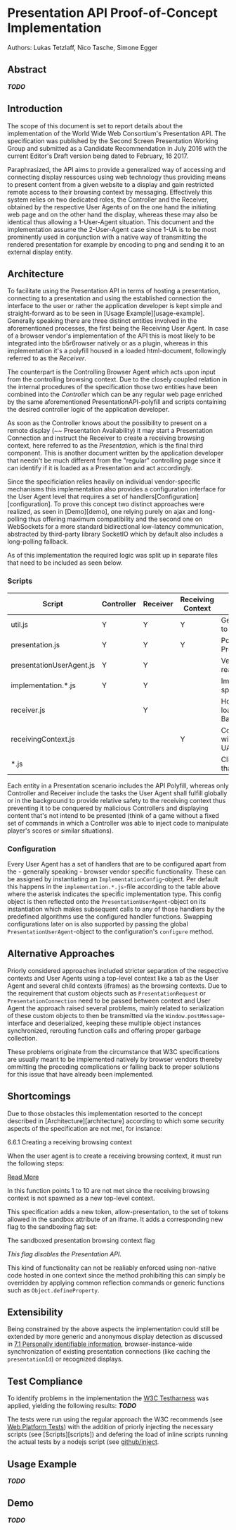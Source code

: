 # Presentation API Proof-of-Concept Implementation

Authors: Lukas Tetzlaff, Nico Tasche, Simone Egger

## Abstract

***TODO***


## Introduction

The scope of this document is set to report details about the implementation of the World Wide Web Consortium's Presentation API. The specification was published by the Second Screen Presentation Working Group and submitted as a Candidate Recommendation in July 2016 with the current Editor's Draft version being dated to February, 16 2017.

Paraphrasized, the API aims to provide a generalized way of accessing and connecting display ressources using web technology thus providing means to present content from a given website to a display and gain restricted remote access to their browsing context by messaging. Effectively this system relies on two dedicated roles, the Controller and the Receiver, obtained by the respective User Agents of on the one hand the initiating web page and on the other hand the display, whereas these may also be identical thus allowing a 1-User-Agent situation. This document and the implementation assume the  2-User-Agent case since 1-UA is to be most prominently used in conjunction with a native way of transmitting the rendered presentation for example by encoding to png and sending it to an external display entity.

## Architecture

To facilitate using the Presentation API in terms of hosting a presentation, connecting to a presentation and using the established connection the interface to the user or rather the application developer is kept simple and straight-forward as to be seen in [Usage Example][usage-example]. Generally speaking there are three distinct entities involved in the aforementioned processes, the first being the Receiving User Agent. In case of a browser vendor's implementation of the API this is most likely to be integrated into the b5r6rowser natively or as a plugin, whereas in this implementation it's a polyfill housed in a loaded html-document, followingly referred to as the *Receiver*.

The counterpart is the Controlling Browser Agent which acts upon input from the controlling browsing context. Due to the closely coupled relation in the internal procedures of the specification those two entities have been combined into the *Controller* which can be any regular web page enriched by the same aforementioned PresentationAPI-polyfill and scripts containing the desired controller logic of the application developer.

As soon as the Controller knows about the possibility to present on a remote display (~~ Presentation Availability) it may start a Presentation Connection and instruct the Receiver to create a receiving browsing context, here referred to as the *Presentation*, which is the final third component. This is another document written by the application developer that needn't be much different from the "regular" controlling page since it can identify if it is loaded as a Presentation and act accordingly.

Since the specificiation relies heavily on individual vendor-specific mechanisms this implementation also provides a configuration interface for the User Agent level that requires a set of handlers[Configuration][configuration]. To prove this concept two distinct approaches were realized, as seen in [Demo][demo], one relying purely on ajax and long-polling thus offering maximum compatibility and the second one on WebSockets for a more standard bidirectional low-latency communication, abstracted by third-party library SocketIO which by default also includes a long-polling fallback.

As of this implementation the required logic was split up in separate files that need to be included as seen below.

### Scripts

| Script                    | Controller | Receiver  | Receiving Context | Description                       |
| ---                       |     ---    |    ---    |        ---        |    ---                            |
| util.js                   |      Y     |     Y     |         Y         | General utilities to stay vanilla |
| presentation.js           |      Y     |     Y     |         Y         | Polyfill of Presentation API      |
| presentationUserAgent.js  |      Y     |     Y     |                   | Vendor-specific realization       |
| implementation.*.js       |      Y     |     Y     |                   | Implementation-specifics          |
| receiver.js               |            |     Y     |                   | Hosting once loaded / Backdrop    |
| receivingContext.js       |            |           |         Y         | Communication with Receiving UA   |
| *.js                      |            |           |                   | Client scripts that use the API   |

Each entity in a Presentation scenario includes the API Polyfill, whereas only Controller and Receiver include the tasks the User Agent shall fulfill globally or in the background to provide relative safety to the receiving context thus preventing it to be conquered by malicious Controllers and displaying content that's not intend to be presented (think of a game without a fixed set of commands in which a Controller was able to inject code to manipulate player's scores or similar situations).

### Configuration

Every User Agent has a set of handlers that are to be configured apart from the - generally speaking - browser vendor specific functionality. These can be assigned by instantiating an `ImplementationConfig`-object. Per default this happens in the `implementation.*.js`-file according to the table above where the asterisk indicates the specific implementation type. This config object is then reflected onto the `PresentationUserAgent`-object on its instantiation which makes subsequent calls to any of those handlers by the predefined algorithms use the configured handler functions. Swapping configurations later on is also supported by passing the global `PresentationUserAgent`-object to the configuration's `configure` method.

## Alternative Approaches

Priorly considered approaches included stricter separation of the respective contexts and User Agents using a top-level context like a tab as the User Agent and several child contexts (iframes) as the browsing contexts. Due to the requirement that custom objects such as `PresentationRequest` or `PresentationConnection` need to be passed between context and User Agent the approach raised several problems, mainly related to serialization of these custom objects to then be transmitted via the `Window.postMessage`-interface and deserialized, keeping these multiple object instances synchronized, rerouting function calls and offering proper garbage collection.

These problems originate from the circumstance that W3C specifications are usually meant to be implemented natively by browser vendors thereby ommitting the preceding complications or falling back to proper solutions for this issue that have already been implemented.

## Shortcomings

Due to those obstacles this implementation resorted to the concept described in [Architecture][architecture] according to which some security aspects of the specification are not met, for instance:

>>>
6.6.1 Creating a receiving browsing context

When the user agent is to create a receiving browsing context, it must run the following steps:

[Read More](https://w3c.github.io/presentation-api/#creating-a-receiving-browsing-context)
>>>

In this function points 1 to 10 are not met since the receiving browsing context is not spawned as a new top-level context.

>>>
This specification adds a new token, allow-presentation, to the set of tokens allowed in the sandbox attribute of an iframe. It adds a corresponding new flag to the sandboxing flag set:

The sandboxed presentation browsing context flag

_This flag disables the Presentation API._
>>>

This kind of functionality can not be realiably enforced using non-native code hosted in one context since the method prohibiting this can simply be overridden by applying common reflection commands or generic functions such as `Object.defineProperty`.

## Extensibility

Being constrained by the above aspects the implementation could still be extended by more generic and anonymous display detection as discussed in [7.1 Personally identifiable information](https://w3c.github.io/presentation-api/#personally-identifiable-information), browser-instance-wide synchronization of existing presentation connections (like caching the `presentationId`) or recognized displays.

## Test Compliance

To identify problems in the implementation the [W3C Testharness](https://github.com/w3c/web-platform-tests/tree/master/presentation-api) was applied, yielding the following results:
***TODO***

The tests were run using the regular approach the W3C recommends (see [Web Platform Tests](***TODO***)) with the addition of priorly injecting the necessary scripts (see [Scripts][scripts]) and defering the load of inline scripts running the actual tests by a nodejs script (see [github/inject](inject-***TODO).

## Usage Example

***TODO***

## Demo

***TODO***